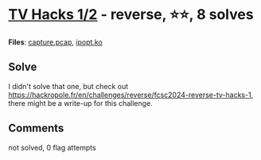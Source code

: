 [TV Hacks 1/2](challenge_files/README.md) - reverse, ⭐⭐, 8 solves
===

**Files**: [capture.pcap](https://www.narthorn.com/ctf/FCSC-2024/challenge_files/reverse/TV%20Hacks%201_2/capture.pcap), [ipopt.ko](https://www.narthorn.com/ctf/FCSC-2024/challenge_files/reverse/TV%20Hacks%201_2/ipopt.ko)

## Solve

I didn't solve that one, but check out https://hackropole.fr/en/challenges/reverse/fcsc2024-reverse-tv-hacks-1, there might be a write-up for this challenge.

## Comments

not solved, 0 flag attempts